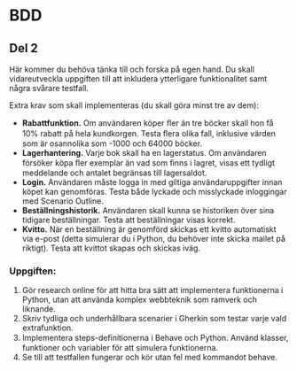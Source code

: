 # BDD

## Del 2
Här kommer du behöva tänka till och forska på egen hand. Du skall vidareutveckla
uppgiften till att inkludera ytterligare funktionalitet samt några svårare testfall.

Extra krav som skall implementeras (du skall göra minst tre av dem):

 - **Rabattfunktion.** Om användaren köper ﬂer än tre böcker skall hon få 10% rabatt
på hela kundkorgen. Testa ﬂera olika fall, inklusive värden som är osannolika som
-1000 och 64000 böcker.
 - **Lagerhantering.** Varje bok skall ha en lagerstatus. Om användaren försöker köpa
ﬂer exemplar än vad som ﬁnns i lagret, visas ett tydligt meddelande och antalet
begränsas till lagersaldot.
 - **Login.** Användaren måste logga in med giltiga användaruppgifter innan köpet kan
genomföras. Testa både lyckade och misslyckade inloggingar med Scenario
Outline.
 - **Beställningshistorik.** Användaren skall kunna se historiken över sina tidigare
beställningar. Testa att beställningar visas korrekt.
 - **Kvitto.** När en beställning är genomförd skickas ett kvitto automatiskt via e-post
(detta simulerar du i Python, du behöver inte skicka mailet på riktigt). Testa att
kvittot skapas och skickas iväg.

### Uppgiften:
1. Gör research online för att hitta bra sätt att implementera funktionerna i Python,
utan att använda komplex webbteknik som ramverk och liknande.
2. Skriv tydliga och underhållbara scenarier i Gherkin som testar varje vald
extrafunktion.
3. Implementera steps-deﬁnitionerna i Behave och Python. Använd klasser,
funktioner och variabler för att simulera funktionerna.
4. Se till att testfallen fungerar och kör utan fel med kommandot behave.
